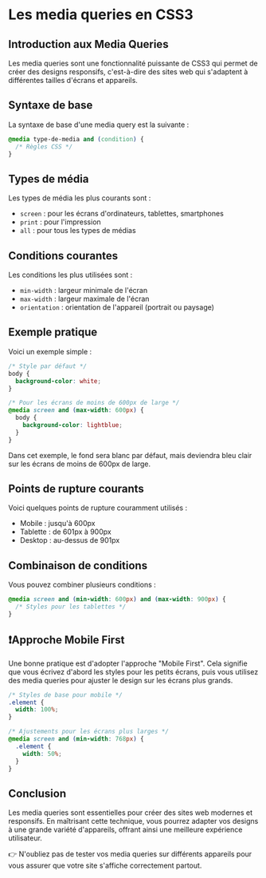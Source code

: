 # Les media queries en CSS3

## Introduction aux Media Queries

Les media queries sont une fonctionnalité puissante de CSS3 qui permet de créer des designs responsifs, c'est-à-dire des sites web qui s'adaptent à différentes tailles d'écrans et appareils.

## Syntaxe de base

La syntaxe de base d'une media query est la suivante :

```css
@media type-de-media and (condition) {
  /* Règles CSS */
}
```

## Types de média

Les types de média les plus courants sont :

- `screen` : pour les écrans d'ordinateurs, tablettes, smartphones
- `print` : pour l'impression
- `all` : pour tous les types de médias

## Conditions courantes

Les conditions les plus utilisées sont :

- `min-width` : largeur minimale de l'écran
- `max-width` : largeur maximale de l'écran
- `orientation` : orientation de l'appareil (portrait ou paysage)

## Exemple pratique

Voici un exemple simple :

```css
/* Style par défaut */
body {
  background-color: white;
}

/* Pour les écrans de moins de 600px de large */
@media screen and (max-width: 600px) {
  body {
    background-color: lightblue;
  }
}
```

Dans cet exemple, le fond sera blanc par défaut, mais deviendra bleu clair sur les écrans de moins de 600px de large.

## Points de rupture courants

Voici quelques points de rupture couramment utilisés :

- Mobile : jusqu'à 600px
- Tablette : de 601px à 900px
- Desktop : au-dessus de 901px

## Combinaison de conditions

Vous pouvez combiner plusieurs conditions :

```css
@media screen and (min-width: 600px) and (max-width: 900px) {
  /* Styles pour les tablettes */
}
```

## ❗️Approche Mobile First

Une bonne pratique est d'adopter l'approche "Mobile First". Cela signifie que vous écrivez d'abord les styles pour les petits écrans, puis vous utilisez des media queries pour ajuster le design sur les écrans plus grands.

```css
/* Styles de base pour mobile */
.element {
  width: 100%;
}

/* Ajustements pour les écrans plus larges */
@media screen and (min-width: 768px) {
  .element {
    width: 50%;
  }
}
```

## Conclusion

Les media queries sont essentielles pour créer des sites web modernes et responsifs. En maîtrisant cette technique, vous pourrez adapter vos designs à une grande variété d'appareils, offrant ainsi une meilleure expérience utilisateur.

👉 N'oubliez pas de tester vos media queries sur différents appareils pour vous assurer que votre site s'affiche correctement partout.
